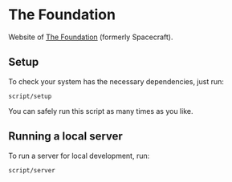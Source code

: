 The Foundation
===============

Website of [The Foundation](http://spacecraft.org.nz) (formerly Spacecraft).

Setup
-----

To check your system has the necessary dependencies, just run:

    script/setup

You can safely run this script as many times as you like.

Running a local server
----------------------

To run a server for local development, run:

    script/server
